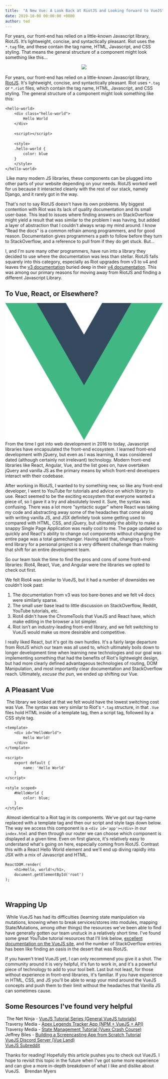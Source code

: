 ```yaml
---
title:  "A New Vue: A Look Back at RiotJS and Looking forward to VueJS"
date: 2019-10-08 00:00:00 +0800
author: ted
---
```

For years, our front-end has relied on a little-known Javascript library, RiotJS. It’s lightweight, concise, and syntactically pleasant. Riot uses the `*.tag` file, and these contain the tag name, HTML, Javascript, and CSS styling. That means the general structure of a component might look something like this…

<!--more-->
<div style="text-align: center;">
    <img src="/assets/images/riot.svg">
</div>

For years, our front-end has relied on a little-known Javascript library, [RiotJS](https://riot.js.org/). It's lightweight, concise, and syntactically pleasant. Riot uses `*.tag` or `*.riot` files, which contain the tag name, HTML, Javascript, and CSS styling. The general structure of a component might look something like this:


```
<hello-world>
    <div class="hello-world">
        Hello World
    </div>
​
    <script></script>
    
    <style>
    .hello-world {
        color: blue
    }
    </style>
</hello-world>
```
​
Like many modern JS libraries, these components can be plugged into other parts of your website depending on your needs. RiotJS worked well for us because it interacted cleanly with the rest of our stack, namely Django, and it rarely got in the way.
​ 

That's not to say RiotJS doesn't have its own problems. My biggest contention with Riot was its lack of quality documentation and its small user-base. This lead to issues where finding answers on StackOverflow might yield a result that was similar to the problem I was having, but added a layer of abstraction that I couldn't always wrap my mind around. I know "Read the docs" is a common refrain among programmers, and for good reason. Documentation gives programmers a path to follow before they turn to StackOverflow, and a reference to pull from if they do get stuck. But…
​  

I, and I'm sure many other programmers, have run into a library they decided to use where the documentation was less than stellar. RiotJS falls squarely into this category, especially as Riot upgrades from v3 to v4 and leaves the [v3 documentation](https://v3.riotjs.now.sh/api/) buried deep in their [v4 documentation](https://riot.js.org/documentation/). This was among our primary reasons for moving away from RiotJS and finding a different Javascript Library.
​  
## To Vue, React, or Elsewhere?

<div style="text-align: center;">
    <img src="/assets/images/vuejslogo.png">
</div>
​
From the time I got into web development in 2016 to today, Javascript libraries have encapsulated the front-end ecosystem. I learned front-end development with jQuery, but even as I was learning, it was considered dated (although certainly not irrelevant) technology. Modern front-end libraries like React, Angular, Vue, and the list goes on, have overtaken jQuery and vanilla JS as the primary means by which front-end developers interact with their codebase.
  ​
  
After working in RiotJS, I wanted to try something new, so like any front-end developer, I went to YouTube for tutorials and advice on which library to use. React seemed to be the exciting ecosystem that everyone wanted a piece of, so I gave it a try and absolutely loved it. Sure, the syntax was confusing. There was a lot more "syntactic sugar" where React was taking my code and abstracting away some of the headaches that come along with writing vanilla JS, and JSX definitely took some getting used to compared with HTML, CSS, and jQuery, but ultimately the ability to make a snappy Single Page Application was really cool to me. The page updated so quickly and React's ability to change out components without changing the entire page was a total gamechanger. Having said that, changing a front-end library for a personal project is a very different challenge than making that shift for an entire development team.​
  
  
So our team took the time to find the pros and cons of some front-end libraries: Riot4, React, Vue, and Angular were the libraries we opted to check out first.
​  

We felt Riot4 was similar to VueJS, but it had a number of downsides we couldn't look past:
 1. The documentation from v3 was too bare-bones and we felt v4 docs were similarly sparse.
 2. The small user base lead to little discussion on StackOverflow, Reddit, YouTube tutorials, etc.
 3. Riot4 didn't have the ChromeTools that VueJS and React have, which make editing in the browser a lot simpler.
 4. Riot isn’t an industry-leading front-end library, and we felt switching to VueJS would make us more desirable and competitive.

I really liked React, but it's got its own hurdles. It's a fairly large departure from RiotJS which our team was all used to, which ultimately boils down to longer development time when learning new technologies and our goal was implementing something that had the benefits of Riot's lightweight design, but had more clearly defined advantageous technologies of routing, DOM Manipulation, and most importantly clear documentation and StackOverflow reach. Ultimately, *excuse the pun*, we ended up shifting our Vue.
​
## A Pleasant Vue
​
The library we looked at that we felt would have the lowest switching cost was Vue. The syntax was very similar to Riot's `*.tag` structure, in that `.Vue` files hold HTML inside of a template tag, then a script tag, followed by a CSS style tag.
```
<template>
    <div id="HelloWorld">
        Hello World!
    </div>
</template>
​
<script>
    export default {
        name: 'Hello World'
    }
</script>
​
<style scoped>
    #HelloWorld {
        color: blue;
    }
</style>
```
​
Almost identical to a Riot tag in its components. We've got our tag-name replaced with a template tag and then our script and style tags down below. The way we access this component is a `<div id='app'></div>` in our `index.html` and then through our router we can choose which component is displayed at a given time. Even on first glance, it's relatively easy to understand what's going on here, especially coming from RiotJS. Contrast this with a React Hello World element and we'll end up diving rapidly into JSX with a mix of Javascript and HTML.
​
```
ReactDOM.render(
    <h1>Hello, world!</h1>,
    document.getElementById('root')
);
```
​
## Wrapping Up
​
While VueJS has had its difficulties (learning state manipulation via mutations, knowing when to break services/stores into modules, mapping State/Mutations, among other things) the resources we've been able to find have generally gotten our team unstuck in a relatively short time. I've found some great YouTube tutorial resources that I'll link below, [excellent documentation on the VueJS site](https://vuejs.org/v2/api/), and the number of StackOverflow entries has been like finding an oasis in the desert that was RiotJS.
​  

If you haven't tried VueJS yet, I can only recommend you give it a shot. The community around it is very helpful, it's fun to work in, and it's a powerful piece of technology to add to your tool belt. Last but not least, for those without experience in front-end libraries, it's familiar. If you have experience in HTML, CSS, and JS you'll be able to wrap your mind around the VueJS concepts and push them to their limit without the headaches that Vanilla JS can sometimes cause.
​
​
## Some Resources I've found very helpful
​
The Net Ninja - [VueJS Tutorial Series (General VueJS tutorials)](https://www.youtube.com/watch?v=5LYrN_cAJoA&list=PL4cUxeGkcC9gQcYgjhBoeQH7wiAyZNrYa) 
​  
Traversy Media - [Apex Legends Tracker App (NPM + VueJS + API)](https://youtu.be/8z2qRln9tnc)
​  
Traversy Media - [State Management Tutorial (Vuex Crash Course)](https://youtu.be/5lVQgZzLMHc) 
​  
Jeffrey Biles - [Building a Screencasting App from Scratch Tutorial](https://www.youtube.com/watch?v=vaCrzaeC-RE&list=PLPwpWyfm6JADRf8x1Jc0Da8R71WJyt-Jn) 
​  
[VueJS Discord Server (Vue Land)](https://vue.land/) 
​  
[VueJS Subreddit](https://www.reddit.com/r/vuejs/)
​  

Thanks for reading! Hopefully this article pushes you to check out VueJS. I hope to revisit this topic in the future when I've got some more experience and can give a more in-depth breakdown of what I like and dislike about VueJS.
​
​
​
Brendan Myers
